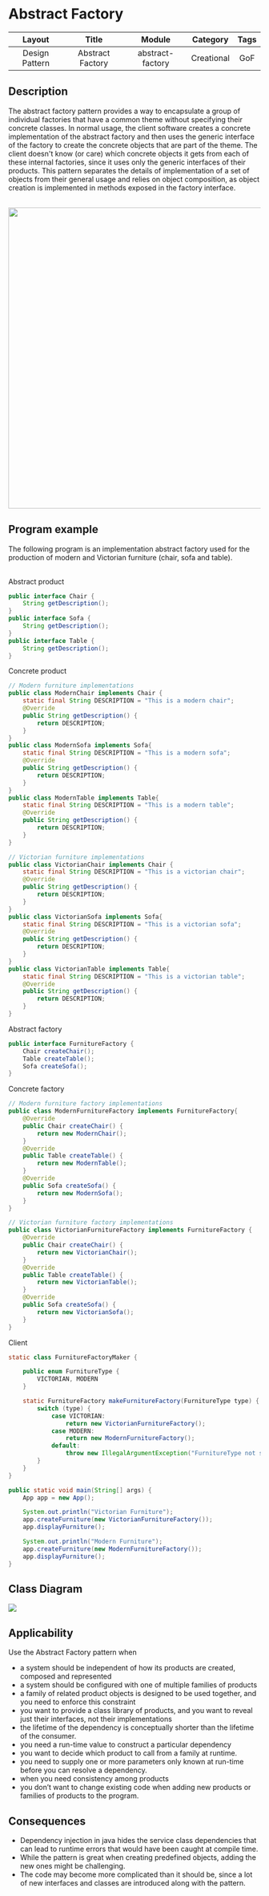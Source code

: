 # Abstract Factory

| Layout         | Title            | Module           | Category        | Tags |
|:--------------:|:----------------:|:----------------:|:---------------:|:----:|
| Design Pattern | Abstract Factory | abstract-factory | Creational      | GoF  |

<h2>Description</h2>
The abstract factory pattern provides a way to encapsulate a group of individual factories that have a common theme without specifying their concrete classes. In normal usage, the client software creates a concrete implementation of the abstract factory and then uses the generic interface of the factory to create the concrete objects that are part of the theme. The client doesn't know (or care) which concrete objects it gets from each of these internal factories, since it uses only the generic interfaces of their products. This pattern separates the details of implementation of a set of objects from their general usage and relies on object composition, as object creation is implemented in methods exposed in the factory interface.<br><br>

<p align="center">
    <img src="etc/abstractFactoryExample.png" width="600" />
</p>

<h2>Program example</h2>
The following program is an implementation abstract factory
used for the production of modern and Victorian furniture (chair, sofa and table).

<br>Abstract product
```java
public interface Chair {
    String getDescription();
}
public interface Sofa {
    String getDescription();
}
public interface Table {
    String getDescription();
}
```
Concrete product
```java
// Modern furniture implementations 
public class ModernChair implements Chair {
    static final String DESCRIPTION = "This is a modern chair";
    @Override
    public String getDescription() {
        return DESCRIPTION;
    }
}
public class ModernSofa implements Sofa{
    static final String DESCRIPTION = "This is a modern sofa";
    @Override
    public String getDescription() {
        return DESCRIPTION;
    }
}
public class ModernTable implements Table{
    static final String DESCRIPTION = "This is a modern table";
    @Override
    public String getDescription() {
        return DESCRIPTION;
    }
}

// Victorian furniture implementations 
public class VictorianChair implements Chair {
    static final String DESCRIPTION = "This is a victorian chair";
    @Override
    public String getDescription() {
        return DESCRIPTION;
    }
}
public class VictorianSofa implements Sofa{
    static final String DESCRIPTION = "This is a victorian sofa";
    @Override
    public String getDescription() {
        return DESCRIPTION;
    }
}
public class VictorianTable implements Table{
    static final String DESCRIPTION = "This is a victorian table";
    @Override
    public String getDescription() {
        return DESCRIPTION;
    }
}
```
Abstract factory
```java
public interface FurnitureFactory {
    Chair createChair();
    Table createTable();
    Sofa createSofa();
}
```

Concrete factory
```java
// Modern furniture factory implementations 
public class ModernFurnitureFactory implements FurnitureFactory{
    @Override
    public Chair createChair() {
        return new ModernChair();
    }
    @Override
    public Table createTable() {
        return new ModernTable();
    }
    @Override
    public Sofa createSofa() {
        return new ModernSofa();
    }
}

// Victorian furniture factory implementations 
public class VictorianFurnitureFactory implements FurnitureFactory {
    @Override
    public Chair createChair() {
        return new VictorianChair();
    }
    @Override
    public Table createTable() {
        return new VictorianTable();
    }
    @Override
    public Sofa createSofa() {
        return new VictorianSofa();
    }
}
```
Client
```java
static class FurnitureFactoryMaker {

    public enum FurnitureType {
        VICTORIAN, MODERN
    }

    static FurnitureFactory makeFurnitureFactory(FurnitureType type) {
        switch (type) {
            case VICTORIAN:
                return new VictorianFurnitureFactory();
            case MODERN:
                return new ModernFurnitureFactory();
            default:
                throw new IllegalArgumentException("FurnitureType not supported.");
        }
    }
}

public static void main(String[] args) {
    App app = new App();

    System.out.println("Victorian Furniture");
    app.createFurniture(new VictorianFurnitureFactory());
    app.displayFurniture();

    System.out.println("Modern Furniture");
    app.createFurniture(new ModernFurnitureFactory());
    app.displayFurniture();
}
```

<h2>Class Diagram</h2>
<img src="etc/abstractFactory.png"/>

<h2>Applicability</h2>

Use the Abstract Factory pattern when

- a system should be independent of how its products are created, composed and represented
- a system should be configured with one of multiple families of products
- a family of related product objects is designed to be used together, and you need to enforce this constraint
- you want to provide a class library of products, and you want to reveal just their interfaces, not their implementations
- the lifetime of the dependency is conceptually shorter than the lifetime of the consumer.
- you need a run-time value to construct a particular dependency
- you want to decide which product to call from a family at runtime.
- you need to supply one or more parameters only known at run-time before you can resolve a dependency.
- when you need consistency among products
- you don’t want to change existing code when adding new products or families of products to the program.

<h2>Consequences</h2>

- Dependency injection in java hides the service class dependencies that can lead to runtime errors that would have been caught at compile time.
- While the pattern is great when creating predefined objects, adding the new ones might be challenging.
- The code may become more complicated than it should be, since a lot of new interfaces and classes are introduced along with the pattern.

